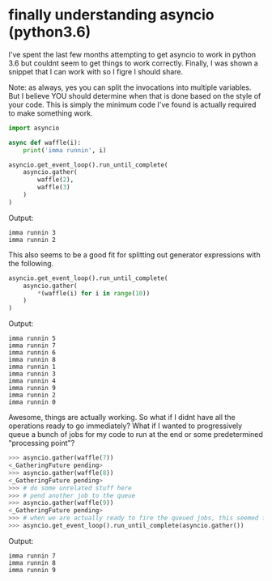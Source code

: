 # finally understanding asyncio (python3.6)

I've spent the last few months attempting to get asyncio to work in python 3.6 but couldnt seem to get things to work correctly. Finally, I was shown a snippet that I can work with so I figre I should share.

Note: as always, yes you can split the invocations into multiple variables. But I believe YOU should determine when that is done based on the style of your code. This is simply the minimum code I've found is actually required to make something work.

```python
import asyncio

async def waffle(i):
    print('imma runnin', i)

asyncio.get_event_loop().run_until_complete(
    asyncio.gather(
        waffle(2),
        waffle(3)
    )
)
```
Output:
```
imma runnin 3
imma runnin 2
```
This also seems to be a good fit for splitting out generator expressions with the following.
```python
asyncio.get_event_loop().run_until_complete(
    asyncio.gather(
        *(waffle(i) for i in range(10))
    )
)
```
Output:
```
imma runnin 5
imma runnin 7
imma runnin 6
imma runnin 8
imma runnin 1
imma runnin 3
imma runnin 4
imma runnin 9
imma runnin 2
imma runnin 0
```
Awesome, things are actually working. So what if I didnt have all the operations ready to go immediately? What if I wanted to progressively queue a bunch of jobs for my code to run at the end or some predetermined "processing point"?
```python
>>> asyncio.gather(waffle(7))
<_GatheringFuture pending>
>>> asyncio.gather(waffle(8))
<_GatheringFuture pending>
>>> # do some unrelated stuff here
>>> # pend another job to the queue
>>> asyncio.gather(waffle(9))
<_GatheringFuture pending>
>>> # when we are actually ready to fire the queued jobs, this seemed to work
>>> asyncio.get_event_loop().run_until_complete(asyncio.gather())
``` 
Output:
```
imma runnin 7
imma runnin 8
imma runnin 9
```